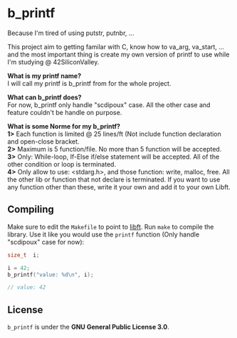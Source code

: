 # b_printf
Because I'm tired of using putstr, putnbr, ...

This project aim to getting familar with C, know how to va_arg, va_start, ... and the most important thing is create my own version of printf to use while I'm studying @ 42SiliconValley.

<b>What is my printf name?</b>
<br />I will call my printf is b_printf from for the whole project.

<b>What can b_printf does?</b>
<br />For now, b_printf only handle "scdipoux" case. All the other case and feature couldn't be handle on purpose.

<b> What is some Norme for my b_printf?</b>
<br /><b>1></b> Each function is limited @ 25 lines/ft (Not include function declaration and open-close bracket.
<br /><b>2></b> Maximum is 5 function/file. No more than 5 function will be accepted.
<br /><b>3></b> Only: While-loop, If-Else if/else statement will be accepted. All of the other condition or loop is terminated.
<br /><b>4></b> Only allow to use: <stdarg.h>, and those function: write, malloc, free. All the other lib or function that not declare is terminated. If you want to use any function other than these, write it your own and add it to your own Libft. 
## Compiling

Make sure to edit the `Makefile` to point to
[libft](https://github.com/khoab/libft). Run `make` to compile the
library. Use it like you would use the `printf` function (Only handle "scdipoux" case for now):

```c
size_t  i;

i = 42;
b_printf("value: %d\n", i);

// value: 42
```

## License
`b_printf` is under the **GNU General Public License 3.0**.
